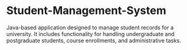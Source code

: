 # Student-Management-System
 Java-based application designed to manage student records for a university. It includes functionality for handling undergraduate and postgraduate students, course enrollments, and administrative tasks.
